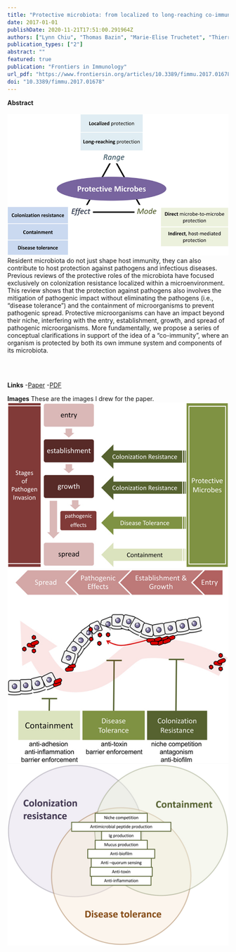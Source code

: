 ```yaml
---
title: "Protective microbiota: from localized to long-reaching co-immunity"
date: 2017-01-01
publishDate: 2020-11-21T17:51:00.291964Z
authors: ["Lynn Chiu", "Thomas Bazin", "Marie-Elise Truchetet", "Thierry Schaeverbeke", "Laurence Delhaes", "Thomas Pradeu"]
publication_types: ["2"]
abstract: ""
featured: true
publication: "Frontiers in Immunology"
url_pdf: "https://www.frontiersin.org/articles/10.3389/fimmu.2017.01678/pdf"
doi: "10.3389/fimmu.2017.01678"
---
```

**Abstract**
<br><br>
![Fig1](fig1.jpg)
<br>
Resident microbiota do not just shape host immunity, they can also contribute to host protection against pathogens and infectious diseases. Previous reviews of the protective roles of the microbiota have focused exclusively on colonization resistance localized within a microenvironment. This review shows that the protection against pathogens also involves the mitigation of pathogenic impact without eliminating the pathogens (i.e., “disease tolerance”) and the containment of microorganisms to prevent pathogenic spread. Protective microorganisms can have an impact beyond their niche, interfering with the entry, establishment, growth, and spread of pathogenic microorganisms. More fundamentally, we propose a series of conceptual clarifications in support of the idea of a “co-immunity”, where an organism is protected by both its own immune system and components of its microbiota.

<br><br>

**Links**
-[Paper](https://www.frontiersin.org/article/10.3389/fimmu.2017.01678)
-[PDF](https://www.frontiersin.org/articles/10.3389/fimmu.2017.01678/pdf)

**Images**
These are the images I drew for the paper. 
![fig2](fig2.jpg)
![fig3](fig3.jpg)
![fig4](fig4.jpg)

<script type="text/javascript" src="https://d1bxh8uas1mnw7.cloudfront.net/assets/embed.js"></script><div class="altmetric-embed" data-badge-type="donut" data-altmetric-id="30109113"></div>